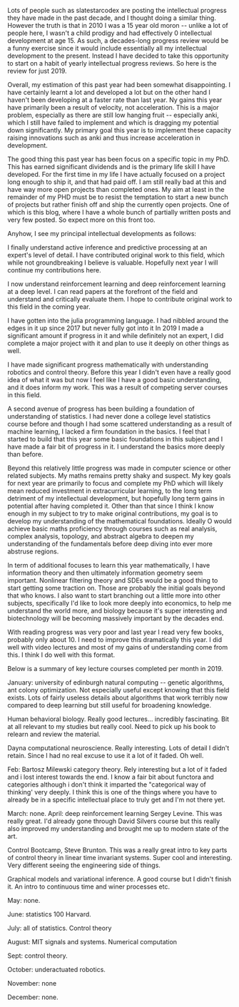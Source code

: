 Lots of people such as slatestarcodex are posting the intellectual progress they have made in the past decade, and I thought doing a similar thing. However the truth is that in 2010 I was a 15 year old moron -- unlike a lot of people here, I wasn't a child prodigy and had effectively 0 intellectual development at age 15. As such, a decades-long progress review would be a funny exercise since it would include essentially all my intellectual development to the present. Instead I have decided to take this opportunity to start on a habit of yearly intellectual progress reviews. So here is the review for just 2019.

Overall, my estimation of this past year had been somewhat disappointing. I have certainly learnt a lot and developed a lot but on the other hand I haven't been developing at a faster rate than last year. Ny gains this year have primarily been a result of velocity, not acceleration. This is a major problem, especially as there are still low hanging fruit -- especially anki, which I still have failed to implement and which is dragging my potential down significantly. My primary goal this year is to implement these capacity raising innovations such as anki and thus increase acceleration in development.

The good thing this past year has been focus on a specific topic in my PhD. This has earned significant dividends and is the primary life skill I have developed. For the first time in my life I have actually focused on a project long enough to ship it, and that had paid off. I am still really bad at this and have way more open projects than completed ones. My aim at least in the remainder of my PHD must be to resist the temptation to start a new bunch of projects but rather finish off and ship the currently open projects. One of which is this blog, where I have a whole bunch of partially written posts and very few posted. So expect more on this front too.

Anyhow, I see my principal intellectual developments as follows:

I finally understand active inference and predictive processing at an expert's level of detail. I have contributed original work to this field, which while not groundbreaking I believe is valuable. Hopefully next year I will continue my contributions here.

I now understand reinforcement learning and deep reinforcement learning at a deep level. I can read papers at the forefront of the field and understand and critically evaluate them. I hope to contribute original work to this field in the coming year.

I have gotten into the julia programming language. I had nibbled around the edges in it up since 2017 but never fully got into it
In 2019 I made a significant amount if progress in it and while definitely not an expert, I did complete a major project with it and plan to use it deeply on other things as well.

I have made significant progress mathematically with understanding robotics and control theory. Before this year I didn't even have a really good idea of what it was but now I feel like I have a good basic understanding, and it does inform my work. This was a result of competing server courses in this field.

A second avenue of progress has been building a foundation of understanding of statistics. I had never done a college level statistics course before and though I had some scattered understanding as a result of machine learning, I lacked a firm foundation in the basics. I feel that I started to build that this year some basic foundations in this subject and I have made a fair bit of progress in it. I understand the basics more deeply than before.

Beyond this relatively little progress was made in computer science or other related subjects. My maths remains pretty shaky and suspect. My key goals for next year are primarily to focus and complete my PhD which will likely mean reduced investment in extracurricular learning, to the long term detriment of my intellectual development, but hopefully long term gains in potential after having completed it. Other than that since I think I know enough in my subject to try to make original contributions, my goal is to develop my understanding of the mathematical foundations. Ideally O would achieve basic maths proficiency through courses such as real analysis, complex analysis, topology, and abstract algebra to deepen my understanding of the fundamentals before deep diving into ever more abstruse regions.

In term of additional focuses to learn this year mathematically, I have information theory and then ultimately information geometry seem important. Nonlinear filtering theory and SDEs would be a good thing to start getting some traction on. Those are probably the initial goals beyond that who knows. I also want to start branching out a little more into other subjects, specifically I'd like to look more deeply into economics, to help me understand the world more, and biology because it's super interesting and biotechnology will be becoming massively important by the decades end.

With reading progress was very poor and last year I read very few books, probably only about 10. I need to improve this dramatically this year. I did well with video lectures and most of my gains of understanding come from this. I think I do well with this format.

Below is a summary of key lecture courses completed per month in 2019.

January:
university of edinburgh natural computing -- genetic algorithms, ant colony optimization. Not especially useful except knowing that this field exists. Lots of fairly useless details about algorithms that work terribly now compared to deep learning but still useful for broadening knowledge.

Human behavioral biology. Really good lectures... incredibly fascinating. Bit at all relevant to my studies but really cool. Need to pick up his book to relearn and review the material.

Dayna computational neuroscience. Really interesting. Lots of detail I didn't retain. Since I had no real excuse to use it a lot of it faded. Oh well.

Feb: Bartosz Milewski category theory. Rely interesting but a lot of it faded and i lost interest towards the end. I know a fair bit about functora and categories although i don't think it imparted the "categorical way of thinking' very deeply. I think this is one of the things where you have to already be in a specific intellectual place to truly get and I'm not there yet.

March: none.
April: deep reinforcement learning Sergey Levine. This was really great. I'd already gone through David Silvers course but this really also improved my understanding and brought me up to modern state of the art.

Control Bootcamp, Steve Brunton. This was a really great intro to key parts of control theory in linear time invariant systems. Super cool and interesting. Very different seeing the engineering side of things.

Graphical models and variational inference. A good course but I didn't finish it. An intro to continuous time and winer processes etc.

May: none.

June: statistics 100 Harvard.

July: all of statistics. Control theory

August: MIT signals and systems. Numerical computation

Sept: control theory.

October: underactuated robotics.

November: none

December: none.
